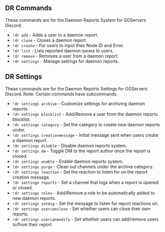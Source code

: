 ## DR Commands
These commands are for the Daemon Reports System for GGServers Discord.

- `!dr add` - Adds a user to a daemon report.
- `!dr close` - Closes a daemon report.
- `!dr create` - For users to input their Node ID and Error.
- `!dr list` - Lists reported daemon issues to users.
- `!dr remove` - Removes a user from a daemon report.
- `!dr settings` - Manage settings for daemon reports.

## DR Settings
These commands are for the Daemon Reports Settings for GGServers Discord. Note: Certain commands have subcommands.

- `!dr settings archive` - Customize settings for archiving daemon reports.
- `!dr settings blocklist` - Add/Remove a user from the daemon reports blocklist.
- `!dr settings category` - Set the category to create new daemon reports under.
- `!dr settings creationmessage` - Initial message sent when users create a daemon report.
- `!dr settings disable` - Disable daemon reports system.
- `!dr settings dm` - Toggle DM to the report author once the report is closed.
- `!dr settings enable` - Enable daemon reports system.
- `!dr settings purge` - Clean out channels under the archive category.
- `!dr settings reaction` - Set the reaction to listen for on the report creation message.
- `!dr settings reports` - Set a channel that logs when a report is opened or closed.
- `!dr settings roles` - Add/Remove a role to be automatically added to new daemon reports.
- `!dr settings setmsg` - Set the message to listen for report reactions on.
- `!dr settings usercanclose` - Set whether users can close their own reports.
- `!dr settings usercanmodify` - Set whether users can add/remove users to/from their report.
